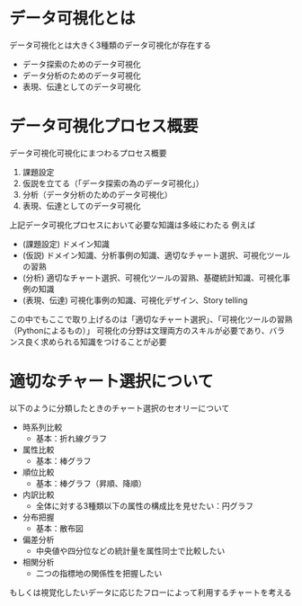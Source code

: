 # データ可視化とは
データ可視化とは大きく3種類のデータ可視化が存在する
- データ探索のためのデータ可視化
- データ分析のためのデータ可視化
- 表現、伝達としてのデータ可視化

# データ可視化プロセス概要
データ可視化可視化にまつわるプロセス概要
1. 課題設定
2. 仮説を立てる（「データ探索の為のデータ可視化」）
3. 分析（データ分析のためのデータ可視化）
4. 表現、伝達としてのデータ可視化

上記データ可視化プロセスにおいて必要な知識は多岐にわたる
例えば
- (課題設定) ドメイン知識
- (仮説) ドメイン知識、分析事例の知識、適切なチャート選択、可視化ツールの習熟
- (分析) 適切なチャート選択、可視化ツールの習熟、基礎統計知識、可視化事例の知識
- (表現、伝達) 可視化事例の知識、可視化デザイン、Story telling

この中でもここで取り上げるのは「適切なチャート選択」、「可視化ツールの習熟（Pythonによるもの）」
可視化の分野は文理両方のスキルが必要であり、バランス良く求められる知識をつけることが必要

# 適切なチャート選択について
以下のように分類したときのチャート選択のセオリーについて
- 時系列比較
  - 基本：折れ線グラフ
- 属性比較
  - 基本：棒グラフ
- 順位比較
  - 基本：棒グラフ（昇順、降順）
- 内訳比較
  - 全体に対する3種類以下の属性の構成比を見せたい：円グラフ
- 分布把握
  - 基本：散布図
- 偏差分析
  - 中央値や四分位などの統計量を属性同士で比較したい
- 相関分析
  - 二つの指標地の関係性を把握したい

もしくは視覚化したいデータに応じたフローによって利用するチャートを考える
